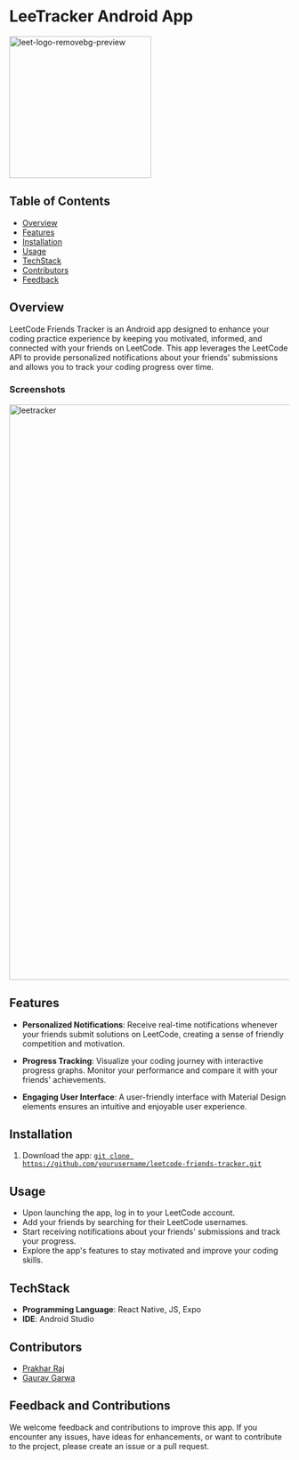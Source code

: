 # LeeTracker Android App

<img width="255" alt="leet-logo-removebg-preview" src="https://github.com/prakharraj1302/LeeTracker-Android-App/assets/78600377/42ad8be9-2bf4-44a4-87b4-d3f65a765d48">

 
## Table of Contents
- [Overview](##Overview)
- [Features](##Features)
- [Installation](##Installation)
- [Usage](##Usage)
- [TechStack](##TechStack)
- [Contributors ](##Contributors)
- [Feedback](##Feedback)




## Overview
LeetCode Friends Tracker is an Android app designed to enhance your coding practice experience by keeping you motivated, informed, and connected with your friends on LeetCode. This app leverages the LeetCode API to provide personalized notifications about your friends' submissions and allows you to track your coding progress over time.

### Screenshots
<img width="1035" alt="leetracker" src="https://github.com/prakharraj1302/LeeTracker-Android-App/assets/78600377/64d1ee0f-670a-43fc-a653-6dcdf122730c">




## Features

- **Personalized Notifications**: Receive real-time notifications whenever your friends submit solutions on LeetCode, creating a sense of friendly competition and motivation.

- **Progress Tracking**: Visualize your coding journey with interactive progress graphs. Monitor your performance and compare it with your friends' achievements.

- **Engaging User Interface**: A user-friendly interface with Material Design elements ensures an intuitive and enjoyable user experience.

## Installation

1. Download the app: [`git clone https://github.com/yourusername/leetcode-friends-tracker.git`](https://play.google.com/store/apps/details?id=com.pete1302.leethub01)


## Usage

- Upon launching the app, log in to your LeetCode account.
- Add your friends by searching for their LeetCode usernames.
- Start receiving notifications about your friends' submissions and track your progress.
- Explore the app's features to stay motivated and improve your coding skills.

## TechStack

- **Programming Language**: React Native, JS, Expo
- **IDE**: Android Studio

## Contributors

- [Prakhar Raj](https://github.com/pete1302)
- [Gaurav Garwa](https://github.com/gaurav1832)

## Feedback and Contributions

We welcome feedback and contributions to improve this app. If you encounter any issues, have ideas for enhancements, or want to contribute to the project, please create an issue or a pull request.

